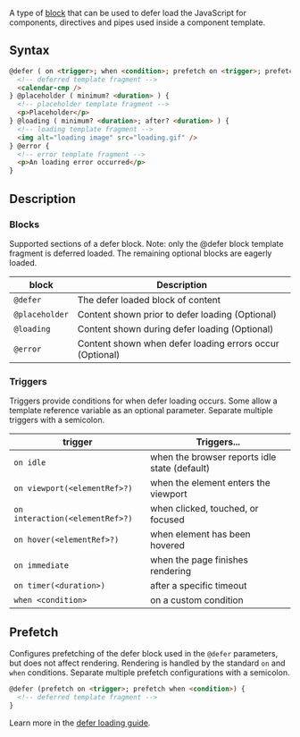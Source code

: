 A type of [block](api/core/@defer) that can be used to defer load the JavaScript for components,
directives and pipes used inside a component template.

## Syntax

```html
@defer ( on <trigger>; when <condition>; prefetch on <trigger>; prefetch when <condition> ) {
  <!-- deferred template fragment -->
  <calendar-cmp />
} @placeholder ( minimum? <duration> ) {
  <!-- placeholder template fragment -->
  <p>Placeholder</p>
} @loading ( minimum? <duration>; after? <duration> ) {
  <!-- loading template fragment -->
  <img alt="loading image" src="loading.gif" />
} @error {
  <!-- error template fragment -->
  <p>An loading error occurred</p>
}
```

## Description

### Blocks

Supported sections of a defer block. Note: only the @defer block template fragment is deferred
loaded. The remaining optional blocks are eagerly loaded.

| block          | Description                                              |
|----------------|----------------------------------------------------------|
| `@defer`       | The defer loaded block of content                        |
| `@placeholder` | Content shown prior to defer loading (Optional)          |
| `@loading`     | Content shown during defer loading (Optional)            |
| `@error`       | Content shown when defer loading errors occur (Optional) |

<h3>Triggers</h3>

Triggers provide conditions for when defer loading occurs. Some allow a template reference variable
as an optional parameter. Separate multiple triggers with a semicolon.

| trigger                         | Triggers...                                   | 
|---------------------------------|-----------------------------------------------|
| `on idle`                       | when the browser reports idle state (default) |
| `on viewport(<elementRef>?)`    | when the element enters the viewport          |
| `on interaction(<elementRef>?)` | when clicked, touched, or focused             |
| `on hover(<elementRef>?)`       | when element has been hovered                 |
| `on immediate`                  | when the page finishes rendering              |
| `on timer(<duration>)`          | after a specific timeout                      |
| `when <condition>`              | on a custom condition                         |

<h2>Prefetch</h2>

Configures prefetching of the defer block used in the `@defer` parameters, but does not affect
rendering. Rendering is handled by the standard `on` and `when` conditions. Separate multiple
prefetch configurations with a semicolon.

```html
@defer (prefetch on <trigger>; prefetch when <condition>) {
  <!-- deferred template fragment -->
}
```

Learn more in the [defer loading guide](guide/defer).
